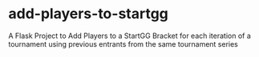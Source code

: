 # add-players-to-startgg
A Flask Project to Add Players to a StartGG Bracket for each iteration of a tournament using previous entrants from the same tournament series
